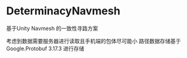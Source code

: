 # DeterminacyNavmesh

基于Unity Navmesh 的一致性寻路方案

考虑到数据需要服务器进行读取且手机端的包体尽可能小 路径数据存储基于Google.Protobuf 3.17.3 进行存储
